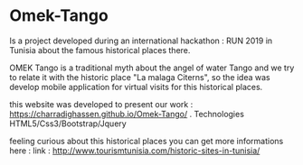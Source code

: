 # Omek-Tango
Is a project developed during an international hackathon : RUN 2019 in Tunisia about the famous historical places there.

OMEK Tango is a traditional myth about the angel of water Tango and we try to relate it with the historic place "La malaga Citerns", so the idea was develop mobile application for virtual visits for this historical places.

this website was developed to present our work : https://charradighassen.github.io/Omek-Tango/ .
Technologies HTML5/Css3/Bootstrap/Jquery

feeling curious about this historical places you can get more informations here : link : http://www.tourismtunisia.com/historic-sites-in-tunisia/
